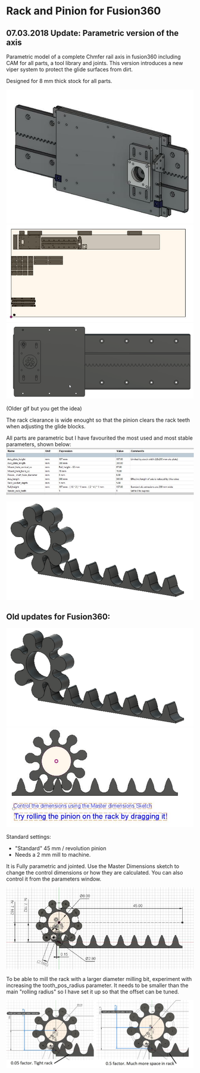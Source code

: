 
# Rack and Pinion for Fusion360 

## 07.03.2018 Update: Parametric version of the axis
Parametric model of a complete Chmfer rail axis in fusion360 including CAM for all parts, a tool library and joints.
This version introduces a new viper system to protect the glide surfaces from dirt.

Designed for 8 mm thick stock for all parts.

![Overview1](./img/iso_with_axis_plate.JPG)
![Overview1](./img/CAM.JPG)
![Overview1](./img/axis.gif)

(Older gif but you get the idea)

The rack clearance is wide enought so that the pinion clears the rack teeth when adjusting the glide blocks.

All parts are parametric but I have favourited the most used and most stable parameters, shown below:
![](./img/parameters.jpg)

![Overview1](./img/rack_n_pinion.gif)

## Old updates for Fusion360:

![Overview1](./img/rack_n_pinion.gif)
![Overview2](./img/overview_rolled.jpg)

Standard settings:
* "Standard" 45 mm / revolution pinion 
* Needs a 2 mm mill to machine.

It is Fully parametric and jointed. Use the Master Dimensions sketch to change the control dimensions or how they are calculated.
You can also control it from the parameters window.

![Master Dimensions](./img/master_dimensions.jpg)

To be able to mill the rack with a larger diameter milling bit, experiment with increasing the 
tooth_pos_radius parameter. It needs to be smaller than the main "rolling radius" so I have set it up so that the offset can be tuned.


![Tooth position control dimension](./img/tooth_pos_radius.jpg)
